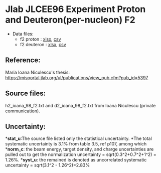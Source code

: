 # Jlab JLCEE96 Experiment Proton and Deuteron(per-nucleon) F2

* Data files: 
  * f2  proton   : [xlsx](../data/dataframe/10072.xlsx), [csv](../data/dataframe/csv/10072.csv)   
  * f2  deuteron : [xlsx](../data/dataframe/10073.xlsx), [csv](../data/dataframe/csv/10073.csv)   

## Reference: 

Maria Ioana Niculescu's thesis: https://misportal.jlab.org/ul/publications/view_pub.cfm?pub_id=5397

## Source files: 

h2_ioana_98_f2.txt and d2_ioana_98_f2.txt from Ioana Niculescu (private communication).

## Uncertainty:
*__stat_u__:The source file listed only the statistical uncertainty. 
*The total systematic uncertainty is 3.1% from table 3.5, ref p107, among which 
  *__norm_c__: the beam energy, target density, and charge uncertainties are pulled out to get the normalization uncertainty = sqrt(0.3^2+0.7^2+1^2) = 1.26%. 
  *__syst_u__: the remained is denoted as uncorrelated systematic uncertainty = sqrt(3.1^2 - 1.26^2)=2.83%

